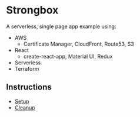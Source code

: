 # Strongbox

A serverless, single page app example using:
 - AWS 
   - Certificate Manager, CloudFront, Route53, S3
 - React 
   - create-react-app, Material UI, Redux
 - Serverless
 - Terraform

## Instructions

 - [Setup](docs/setup.md)
 - [Cleanup](docs/cleanup.md)
